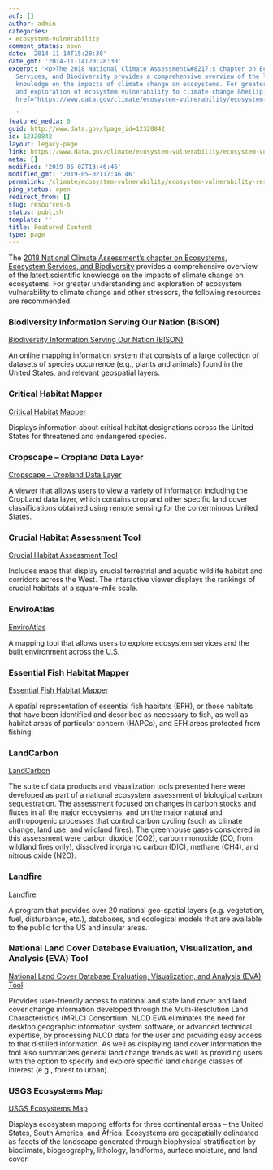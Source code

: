 ```yaml
---
acf: []
author: admin
categories:
- ecosystem-vulnerability
comment_status: open
date: '2014-11-14T15:28:30'
date_gmt: '2014-11-14T20:28:30'
excerpt: '<p>The 2018 National Climate Assessment&#8217;s chapter on Ecosystems, Ecosystem
  Services, and Biodiversity provides a comprehensive overview of the latest scientific
  knowledge on the impacts of climate change on ecosystems. For greater understanding
  and exploration of ecosystem vulnerability to climate change &hellip; <a aria-describedby="post-title-12320842"
  href="https://www.data.gov/climate/ecosystem-vulnerability/ecosystem-vulnerability-resources">Continued</a></p>

  '
featured_media: 0
guid: http://www.data.gov/?page_id=12320842
id: 12320842
layout: legacy-page
link: https://www.data.gov/climate/ecosystem-vulnerability/ecosystem-vulnerability-resources
meta: []
modified: '2019-05-02T13:46:46'
modified_gmt: '2019-05-02T17:46:46'
permalink: /climate/ecosystem-vulnerability/ecosystem-vulnerability-resources/
ping_status: open
redirect_from: []
slug: resources-6
status: publish
template: ''
title: Featured Content
type: page
---
```

The [2018 National Climate Assessment’s chapter on Ecosystems, Ecosystem Services, and Biodiversity](https://nca2018.globalchange.gov/chapter/7/) provides a comprehensive overview of the latest scientific knowledge on the impacts of climate change on ecosystems. For greater understanding and exploration of ecosystem vulnerability to climate change and other stressors, the following resources are recommended.


### Biodiversity Information Serving Our Nation (BISON)


[Biodiversity Information Serving Our Nation (BISON)](https://bison.usgs.gov/#home)


An online mapping information system that consists of a large collection of datasets of species occurrence (e.g., plants and animals) found in the United States, and relevant geospatial layers.


### Critical Habitat Mapper


[Critical Habitat Mapper](http://ecos.fws.gov/crithab/flex/crithabMapper.jsp?)


Displays information about critical habitat designations across the United States for threatened and endangered species.


### Cropscape – Cropland Data Layer


[Cropscape – Cropland Data Layer](http://nassgeodata.gmu.edu/CropScape/)


A viewer that allows users to view a variety of information including the CropLand data layer, which contains crop and other specific land cover classifications obtained using remote sensing for the conterminous United States.


### Crucial Habitat Assessment Tool


[Crucial Habitat Assessment Tool](http://www.wafwachat.org/map)


Includes maps that display crucial terrestrial and aquatic wildlife habitat and corridors across the West. The interactive viewer displays the rankings of crucial habitats at a square-mile scale.


### EnviroAtlas


[EnviroAtlas](http://enviroatlas.epa.gov/enviroatlas/InteractiveMapEntrance/InteractiveMap/index.html)


A mapping tool that allows users to explore ecosystem services and the built environment across the U.S.


### Essential Fish Habitat Mapper


[Essential Fish Habitat Mapper](http://www.habitat.noaa.gov/protection/efh/efhmapper/index.html)


A spatial representation of essential fish habitats (EFH), or those habitats that have been identified and described as necessary to fish, as well as habitat areas of particular concern (HAPCs), and EFH areas protected from fishing.


### LandCarbon


[LandCarbon](https://www.usgs.gov/apps/landcarbon/)


The suite of data products and visualization tools presented here were developed as part of a national ecosystem assessment of biological carbon sequestration. The assessment focused on changes in carbon stocks and fluxes in all the major ecosystems, and on the major natural and anthropogenic processes that control carbon cycling (such as climate change, land use, and wildland fires). The greenhouse gases considered in this assessment were carbon dioxide (CO2), carbon monoxide (CO, from wildland fires only), dissolved inorganic carbon (DIC), methane (CH4), and nitrous oxide (N2O).


### Landfire


[Landfire](http://www.landfire.gov)


A program that provides over 20 national geo-spatial layers (e.g. vegetation, fuel, disturbance, etc.), databases, and ecological models that are available to the public for the US and insular areas.


### National Land Cover Database Evaluation, Visualization, and Analysis (EVA) Tool


[National Land Cover Database Evaluation, Visualization, and Analysis (EVA) Tool](http://www.mrlc.gov/eva/)


Provides user-friendly access to national and state land cover and land cover change information developed through the Multi-Resolution Land Characteristics (MRLC) Consortium. NLCD EVA eliminates the need for desktop geographic information system software, or advanced technical expertise, by processing NLCD data for the user and providing easy access to that distilled information. As well as displaying land cover information the tool also summarizes general land change trends as well as providing users with the option to specify and explore specific land change classes of interest (e.g., forest to urban).


### USGS Ecosystems Map


[USGS Ecosystems Map](http://rmgsc.cr.usgs.gov/ecosystems/dataviewer.shtml)


Displays ecosystem mapping efforts for three continental areas – the United States, South America, and Africa. Ecosystems are geospatially delineated as facets of the landscape generated through biophysical stratification by bioclimate, biogeography, lithology, landforms, surface moisture, and land cover.


